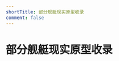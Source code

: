 ```yaml
---
shortTitle: 部分舰艇现实原型收录
comment: false
---
```


# 部分舰艇现实原型收录

<Catalog base='/zh/mw/column/realitymw2/' />